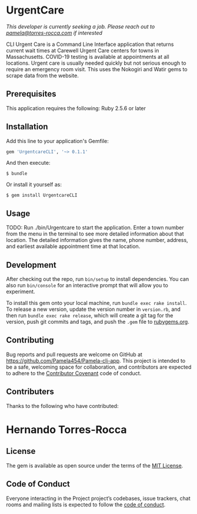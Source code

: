 # UrgentCare

*This developer is currently seeking a job. Please reach out to pamela@torres-rocca.com if interested*

CLI Urgent Care is a Command Line Interface application that returns current wait times at Carewell Urgent Care centers for towns in Massachusetts. COVID-19 testing is available at appointments at all locations. Urgent care is usually needed quickly but not serious enough to require an emergency room visit. This uses the Nokogiri and Watir gems to scrape data from the website. 

## Prerequisites

This application requires the following:
  Ruby 2.5.6 or later


## Installation

Add this line to your application's Gemfile:

```ruby
gem 'UrgentcareCLI', '~> 0.1.1'
```

And then execute:

    $ bundle

Or install it yourself as:

    $ gem install UrgentcareCLI

## Usage

TODO: Run ./bin/Urgentcare to start the application. Enter a town number from the menu in the terminal to see more detailed information about that location. The detailed information gives the name, phone number, address, and earliest available appointment time at that location. 

## Development

After checking out the repo, run `bin/setup` to install dependencies. You can also run `bin/console` for an interactive prompt that will allow you to experiment.

To install this gem onto your local machine, run `bundle exec rake install`. To release a new version, update the version number in `version.rb`, and then run `bundle exec rake release`, which will create a git tag for the version, push git commits and tags, and push the `.gem` file to [rubygems.org](https://rubygems.org).

## Contributing

Bug reports and pull requests are welcome on GitHub at https://github.com/Pamela454/Pamela-cli-app. This project is intended to be a safe, welcoming space for collaboration, and contributors are expected to adhere to the [Contributor Covenant](http://contributor-covenant.org) code of conduct.

## Contributers 
Thanks to the following who have contributed:
  # Hernando Torres-Rocca

## License

The gem is available as open source under the terms of the [MIT License](https://opensource.org/licenses/MIT).

## Code of Conduct

Everyone interacting in the Project project’s codebases, issue trackers, chat rooms and mailing lists is expected to follow the [code of conduct](https://github.com/[USERNAME]/project/blob/master/CODE_OF_CONDUCT.md).
